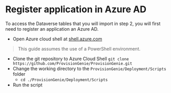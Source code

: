 # Register application in Azure AD

To access the Dataverse tables that you will import in step 2, you will first need to register an application an Azure AD. 

- Open Azure cloud shell at [shell.azure.com](https://shell.azure.com)
> This guide assumes the use of a PowerShell environment.
- Clone the git repository to Azure Cloud Shell `git clone https://github.com/ProvisionGenie/ProvisionGenie.git`
- Change the working directory to the `ProvisionGenie/Deployment/Scripts` folder
    - `cd ./ProvisionGenie/Deployment/Scripts`
- Run the script 